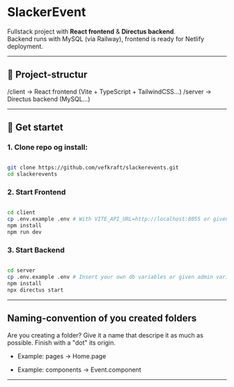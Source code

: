 # SlackerEvent

Fullstack project with **React frontend** & **Directus backend**.  
Backend runs with MySQL (via Railway), frontend is ready for Netlify deployment.

---

## 📁 Project-structur

/client → React frontend (Vite + TypeScript + TailwindCSS...)
/server → Directus backend (MySQL...)

---

## 🚀 Get startet

### 1. Clone repo og install:

```bash

git clone https://github.com/vefkraft/slackerevents.git
cd slackerevents
```

### 2. Start Frontend

```bash

cd client
cp .env.example .env # With VITE_API_URL=http://localhost:8055 or given url
npm install
npm run dev
```

### 3. Start Backend

```bash

cd server
cp .env.example .env # Insert your own db variables or given admin variables
npm install
npx directus start
```

---

## Naming-convention of you created folders

Are you creating a folder? Give it a name that descripe it as much as possible.
Finish with a "dot" its origin.

- Example: pages -> Home.page

- Example: components -> Event.component

---

```

```
